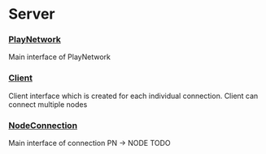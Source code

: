 # Server


### <a href='./PlayNetwork.md'>PlayNetwork</a>  
Main interface of PlayNetwork

### <a href='./Client.md'>Client</a>  
Client interface which is created for each individual connection. Client can connect multiple nodes

### <a href='./NodeConnection.md'>NodeConnection</a>  
Main interface of connection PN -&gt; NODE TODO


